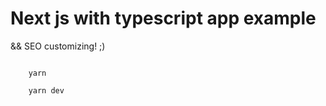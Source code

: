 # Next js with typescript app example
&& SEO customizing! ;)

``` deploy development server

    yarn

    yarn dev

```